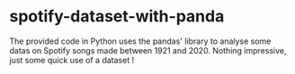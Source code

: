 # spotify-dataset-with-panda
The provided code in Python uses the pandas' library to analyse some datas on Spotify songs made between 1921 and 2020. Nothing impressive, just some quick use of a dataset ! 
